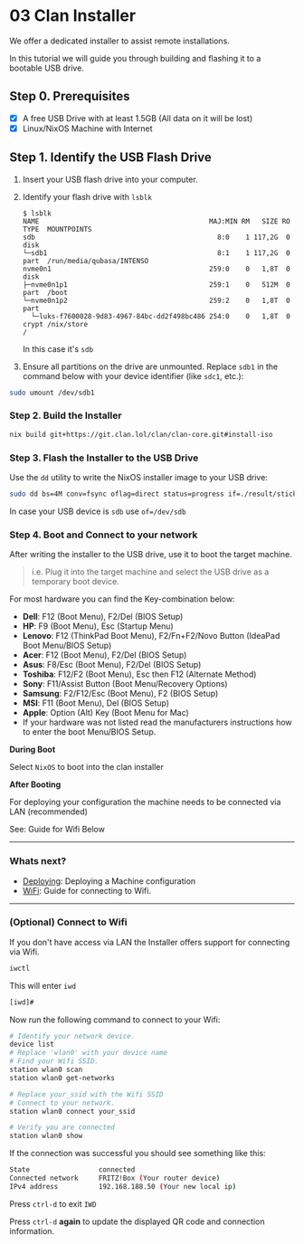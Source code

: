 # 03 Clan Installer

We offer a dedicated installer to assist remote installations.

In this tutorial we will guide you through building and flashing it to a bootable USB drive.

## Step 0. Prerequisites

- [x] A free USB Drive with at least 1.5GB (All data on it will be lost)
- [x] Linux/NixOS Machine with Internet

## Step 1. Identify the USB Flash Drive

1. Insert your USB flash drive into your computer.

2. Identify your flash drive with `lsblk`

    ```shellSession
    $ lsblk
    NAME                                          MAJ:MIN RM   SIZE RO TYPE  MOUNTPOINTS
    sdb                                             8:0    1 117,2G  0 disk
    └─sdb1                                          8:1    1 117,2G  0 part  /run/media/qubasa/INTENSO
    nvme0n1                                       259:0    0   1,8T  0 disk
    ├─nvme0n1p1                                   259:1    0   512M  0 part  /boot
    └─nvme0n1p2                                   259:2    0   1,8T  0 part
      └─luks-f7600028-9d83-4967-84bc-dd2f498bc486 254:0    0   1,8T  0 crypt /nix/store                                                                 /
    ```

    In this case it's `sdb`

3. Ensure all partitions on the drive are unmounted. Replace `sdb1` in the command below with your device identifier (like `sdc1`, etc.):

```bash
sudo umount /dev/sdb1
```

### Step 2. Build the Installer

```bash
nix build git+https://git.clan.lol/clan/clan-core.git#install-iso
```

### Step 3. Flash the Installer to the USB Drive

Use the `dd` utility to write the NixOS installer image to your USB drive:

```bash
sudo dd bs=4M conv=fsync oflag=direct status=progress if=./result/stick.raw of=/dev/sd<X>
```

In case your USB device is `sdb` use `of=/dev/sdb`

### Step 4. Boot and Connect to your network

After writing the installer to the USB drive, use it to boot the target machine.

> i.e. Plug it into the target machine and select the USB drive as a temporary boot device.

For most hardware you can find the Key-combination below:

- **Dell**: F12 (Boot Menu), F2/Del (BIOS Setup)
- **HP**: F9 (Boot Menu), Esc (Startup Menu)
- **Lenovo**: F12 (ThinkPad Boot Menu), F2/Fn+F2/Novo Button (IdeaPad Boot Menu/BIOS Setup)
- **Acer**: F12 (Boot Menu), F2/Del (BIOS Setup)
- **Asus**: F8/Esc (Boot Menu), F2/Del (BIOS Setup)
- **Toshiba**: F12/F2 (Boot Menu), Esc then F12 (Alternate Method)
- **Sony**: F11/Assist Button (Boot Menu/Recovery Options)
- **Samsung**: F2/F12/Esc (Boot Menu), F2 (BIOS Setup)
- **MSI**: F11 (Boot Menu), Del (BIOS Setup)
- **Apple**: Option (Alt) Key (Boot Menu for Mac)
- If your hardware was not listed read the manufacturers instructions how to enter the boot Menu/BIOS Setup.

**During Boot**

Select `NixOS` to boot into the clan installer

**After Booting**

For deploying your configuration the machine needs to be connected via LAN (recommended)

See: Guide for Wifi Below

---

### Whats next?

- [Deploying](): Deploying a Machine configuration
- [WiFi](#optional-connect-to-wifi): Guide for connecting to Wifi.

---

### (Optional) Connect to Wifi

If you don't have access via LAN the Installer offers support for connecting via Wifi.

```bash
iwctl
```

This will enter `iwd`

```bash
[iwd]#
```

Now run the following command to connect to your Wifi:

```bash
# Identify your network device.
device list
# Replace 'wlan0' with your device name
# Find your Wifi SSID.
station wlan0 scan
station wlan0 get-networks

# Replace your_ssid with the Wifi SSID
# Connect to your network.
station wlan0 connect your_ssid

# Verify you are connected
station wlan0 show
```

If the connection was successful you should see something like this:

```bash
State                 connected                                                                                                                    
Connected network     FRITZ!Box (Your router device)                                                                                                         
IPv4 address          192.168.188.50 (Your new local ip)
```

Press `ctrl-d` to exit `IWD`

Press `ctrl-d` **again** to update the displayed QR code and connection information.
